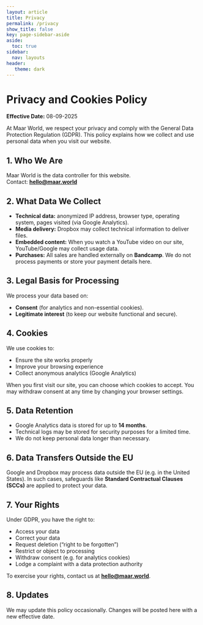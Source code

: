 ```yaml
---
layout: article
title: Privacy
permalink: /privacy
show_title: false
key: page-sidebar-aside
aside:
  toc: true
sidebar:
  nav: layouts
header:
   theme: dark
---
```


# Privacy and Cookies Policy  

**Effective Date:** 08-09-2025  

At Maar World, we respect your privacy and comply with the General Data Protection Regulation (GDPR). This policy explains how we collect and use personal data when you visit our website.  

## 1. Who We Are  
Maar World is the data controller for this website.  
Contact: **hello@maar.world**  

## 2. What Data We Collect  
- **Technical data:** anonymized IP address, browser type, operating system, pages visited (via Google Analytics).  
- **Media delivery:** Dropbox may collect technical information to deliver files.  
- **Embedded content:** When you watch a YouTube video on our site, YouTube/Google may collect usage data.  
- **Purchases:** All sales are handled externally on **Bandcamp**. We do not process payments or store your payment details here.  

## 3. Legal Basis for Processing  
We process your data based on:  
- **Consent** (for analytics and non-essential cookies).  
- **Legitimate interest** (to keep our website functional and secure).  

## 4. Cookies  
We use cookies to:  
- Ensure the site works properly  
- Improve your browsing experience  
- Collect anonymous analytics (Google Analytics)  

When you first visit our site, you can choose which cookies to accept. You may withdraw consent at any time by changing your browser settings.  

## 5. Data Retention  
- Google Analytics data is stored for up to **14 months**.  
- Technical logs may be stored for security purposes for a limited time.  
- We do not keep personal data longer than necessary.  

## 6. Data Transfers Outside the EU  
Google and Dropbox may process data outside the EU (e.g. in the United States). In such cases, safeguards like **Standard Contractual Clauses (SCCs)** are applied to protect your data.  

## 7. Your Rights  
Under GDPR, you have the right to:  
- Access your data  
- Correct your data  
- Request deletion (“right to be forgotten”)  
- Restrict or object to processing  
- Withdraw consent (e.g. for analytics cookies)  
- Lodge a complaint with a data protection authority  

To exercise your rights, contact us at **hello@maar.world**.  

## 8. Updates  
We may update this policy occasionally. Changes will be posted here with a new effective date.  
